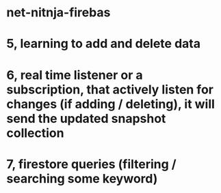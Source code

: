 # net-nitnja-firebas

# 5, learning to add and delete data

# 6, real time listener or a subscription, that actively listen for changes (if adding / deleting), it will send the updated snapshot collection

# 7, firestore queries (filtering / searching some keyword)